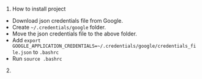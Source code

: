 1. How to install project
- Download json credentials file from Google.
- Create `~/.credentials/google` folder.
- Move the json credentials file to the above folder.
- Add `export GOOGLE_APPLICATION_CREDENTIALS=~/.credentials/google/credentials_file.json` to `.bashrc`
- Run `source .bashrc`
2. 
